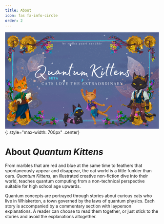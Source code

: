 ```yaml
---
title: About
icon: fas fa-info-circle 
order: 2
---
```


![](/assets/imgs/cover_beta.png){: style="max-width: 700px" .center}

# About *Quantum Kittens*


From marbles that are red and blue at the same time to feathers that spontaneously appear and disappear, the cat world is a little funkier than ours. *Quantum Kittens*, an illustrated creative non-fiction dive into their world, teaches quantum computing from a non-technical perspective suitable for high school age upwards.

Quantum concepts are portrayed through stories about curious cats who live in Whiskerton, a town governed by the laws of quantum physics. Each story is accompanied by a commentary section with layperson explanations. A reader can choose to read them together, or just stick to the stories and avoid the explanations altogether.

